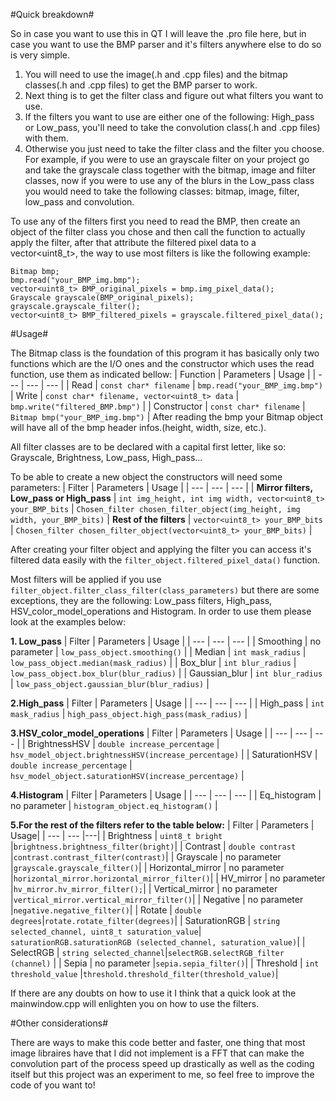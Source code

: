 #Quick breakdown#

So in case you want to use this in QT I will leave the .pro file here, but in case you want to use the BMP parser and it's filters anywhere else to do so is very simple.
1. You will need to use the image(.h and .cpp files) and the bitmap classes(.h and .cpp files) to get the BMP parser to work.
2. Next thing is to get the filter class and figure out what filters you want to use.
3. If the filters you want to use are either one of the following: High_pass or Low_pass, you'll need to take the convolution class(.h and .cpp files) with them.
4. Otherwise you just need to take the filter class and the filter you choose.
For example, if you were to use an grayscale filter on your project go and take the grayscale class together with the bitmap, image and filter classes, now if you were to use any of the blurs in the Low_pass class you would need to take the following classes: bitmap, image, filter, low_pass and convolution.

To use any of the filters first you need to read the BMP, then create an object of the filter class you chose and then call the function to actually apply the filter, after that attribute the filtered pixel data to a vector<uint8_t>, the way to use most filters is like the following example:

```
Bitmap bmp;
bmp.read("your_BMP_img.bmp");
vector<uint8_t> BMP_original_pixels = bmp.img_pixel_data();
Grayscale grayscale(BMP_original_pixels);
grayscale.grayscale_filter();
vector<uint8_t> BMP_filtered_pixels = grayscale.filtered_pixel_data();
```

#Usage#

The Bitmap class is the foundation of this program it has basically only two functions which are the I/O ones and the constructor which uses the read function, use them as indicated bellow:
| Function | Parameters | Usage |
| --- | --- | --- |
| Read | `const char* filename`  | `bmp.read("your_BMP_img.bmp")`
| Write | `const char* filename, vector<uint8_t> data` | `bmp.write("filtered_BMP.bmp")` |
| Constructor | `const char* filename` | `Bitmap bmp("your_BMP_img.bmp")` |
After reading the bmp your Bitmap object will have all of the bmp header infos.(height, width, size, etc.).

All filter classes are to be declared with a capital first letter, like so: Grayscale, Brightness, Low_pass, High_pass...

To be able to create a new object the constructors will need some parameters:
| Filter | Parameters | Usage |
| --- | --- | --- |
| **Mirror filters, Low_pass or High_pass** | `int img_height, int img width, vector<uint8_t> your_BMP_bits`  | `Chosen_filter chosen_filter_object(img_height, img width, your_BMP_bits)`
| **Rest of the filters** | `vector<uint8_t> your_BMP_bits` | `Chosen_filter chosen_filter_object(vector<uint8_t> your_BMP_bits)` |

After creating your filter object and applying the filter you can access it's filtered data easily with the ```filter_object.filtered_pixel_data()``` function.

Most filters will be applied if you use ```filter_object.filter_class_filter(class_parameters)``` but there are some exceptions, they are the following: Low_pass filters, High_pass, HSV_color_model_operations and Histogram. In order to use them please look at the examples below:

**1. Low_pass**
| Filter | Parameters | Usage |
| --- | --- | --- |
| Smoothing | no parameter  | `low_pass_object.smoothing()` |
| Median | `int mask_radius` | `low_pass_object.median(mask_radius)` |
| Box_blur | `int blur_radius` | `low_pass_object.box_blur(blur_radius)` |
| Gaussian_blur | `int blur_radius` | `low_pass_object.gaussian_blur(blur_radius)` |

**2.High_pass**
| Filter | Parameters | Usage |
| --- | --- | --- |
| High_pass | `int mask_radius` | `high_pass_object.high_pass(mask_radius)` |

**3.HSV_color_model_operations**
| Filter | Parameters | Usage |
| --- | --- | --- |
| BrightnessHSV | `double increase_percentage` | `hsv_model_object.brightnessHSV(increase_percentage)` |
| SaturationHSV | `double increase_percentage` | `hsv_model_object.saturationHSV(increase_percentage)` |

**4.Histogram**
| Filter | Parameters | Usage |
| --- | --- | --- |
| Eq_histogram | no parameter | `histogram_object.eq_histogram()` |

**5.For the rest of the filters refer to the table below:**
| Filter | Parameters | Usage|
| --- | --- |---|
| Brightness | `uint8_t bright` |`brightness.brightness_filter(bright)`|
| Contrast | `double contrast` |`contrast.contrast_filter(contrast)`|
| Grayscale | no parameter |`grayscale.grayscale_filter()`|
| Horizontal_mirror | no parameter |`horizontal_mirror.horizontal_mirror_filter()`|
| HV_mirror | no parameter |`hv_mirror.hv_mirror_filter();`|
| Vertical_mirror | no parameter |`vertical_mirror.vertical_mirror_filter()`|
| Negative | no parameter |`negative.negative_filter()`|
| Rotate | `double degrees`|`rotate.rotate_filter(degrees)`|
| SaturationRGB | `string selected_channel, uint8_t saturation_value`|` saturationRGB.saturationRGB (selected_channel, saturation_value)`|
| SelectRGB | `string selected_channel`|`selectRGB.selectRGB_filter (channel)` |
| Sepia | no parameter |`sepia.sepia_filter()`|
| Threshold  | `int threshold_value` |`threshold.threshold_filter(threshold_value)`|

If there are any doubts on how to use it I think that a quick look at the mainwindow.cpp will enlighten you on how to use the filters.

#Other considerations#

There are ways to make this code better and faster, one thing that most image libraires have that I did not implement is a FFT that can make the convolution part of the process speed up drastically as well as the coding itself but this project was an experiment to me, so feel free to improve the code of you want to!
